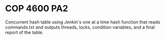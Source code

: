 # COP 4600 PA2
Concurrent hash table using Jenkin's one at a time hash function that reads commands.txt and outputs threads, locks, condition variables, and a final report of the table.
